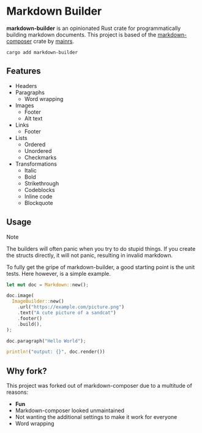 # Markdown Builder

**markdown-builder** is an opinionated Rust crate for programmatically building
markdown documents. This project is based of the [markdown-composer] crate by
[mainrs].

```shell
cargo add markdown-builder
```

## Features

- Headers
- Paragraphs
  - Word wrapping
- Images
  - Footer
  - Alt text
- Links
  - Footer
- Lists
  - Ordered
  - Unordered
  - Checkmarks
- Transformations
  - Italic
  - Bold
  - Strikethrough
  - Codeblocks
  - Inline code
  - Blockquote

## Usage

> [!NOTE]
> The builders will often panic when you try to do stupid things.
> If you create the structs directly, it will not panic, resulting in invalid markdown.

To fully get the gripe of markdown-builder, a good starting point is the unit tests.
Here however, is a simple example.

```rust
let mut doc = Markdown::new();

doc.image(
  ImageBuilder::new()
    .url("https://example.com/picture.png")
    .text("A cute picture of a sandcat")
    .footer()
    .build(),
);

doc.paragraph("Hello World");

println!("output: {}", doc.render())
```

## Why fork?

This project was forked out of markdown-composer due to a multitude of reasons:

- **Fun**
- Markdown-composer looked unmaintained
- Not wanting the additional settings to make it work for everyone
- Word wrapping

[markdown-composer]: https://github.com/mainrs/markdown-composer-rs
[mainrs]: https://github.com/mainrs
